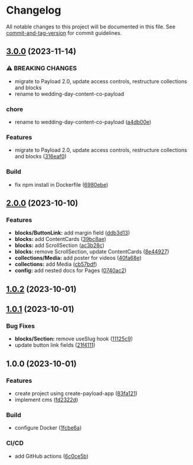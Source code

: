 # Changelog

All notable changes to this project will be documented in this file. See [commit-and-tag-version](https://github.com/absolute-version/commit-and-tag-version) for commit guidelines.

## [3.0.0](https://github.com/hjbugajski/wedding-day-content-co-payload/compare/v2.0.0...v3.0.0) (2023-11-14)

### ⚠ BREAKING CHANGES

- migrate to Payload 2.0, update access controls, restructure collections and blocks
- rename to wedding-day-content-co-payload

### chore

- rename to wedding-day-content-co-payload ([a4db00e](https://github.com/hjbugajski/wedding-day-content-co-payload/commit/a4db00ef27a38b76a17ec30dba0dfcd0633422d1))

### Features

- migrate to Payload 2.0, update access controls, restructure collections and blocks ([316eaf0](https://github.com/hjbugajski/wedding-day-content-co-payload/commit/316eaf0efe6a8583f23eb756f370d5f4d3803787))

### Build

- fix npm install in Dockerfile ([6980ebe](https://github.com/hjbugajski/wedding-day-content-co-payload/commit/6980ebe7c44063877e97d5f40d6739b2bc09ed62))

## [2.0.0](https://github.com/hjbugajski/wedding-day-content-co-payload-deprecated/compare/v1.0.2...v2.0.0) (2023-10-10)

### Features

- **blocks/ButtonLink:** add margin field ([ddb3d13](https://github.com/hjbugajski/wedding-day-content-co-payload-deprecated/commit/ddb3d1377782cfcef65c5f35f6be2f9b17a6b8d4))
- **blocks:** add ContentCards ([39bc8ae](https://github.com/hjbugajski/wedding-day-content-co-payload-deprecated/commit/39bc8aebe267de315783436bffd90448efa2d841))
- **blocks:** add ScrollSection ([ac3b28c](https://github.com/hjbugajski/wedding-day-content-co-payload-deprecated/commit/ac3b28c0bb2c6fab9cdf87a0c10100bf53dcfa98))
- **blocks:** remove ScrollSection, update ContentCards ([8e44927](https://github.com/hjbugajski/wedding-day-content-co-payload-deprecated/commit/8e449274b67b79c864500aece269f7798ae6c669))
- **collections/Media:** add poster for videos ([40fa68e](https://github.com/hjbugajski/wedding-day-content-co-payload-deprecated/commit/40fa68e628d4d6505fb04b2ca8ba3c993fe4f42b))
- **collections:** add Media ([cb57bdf](https://github.com/hjbugajski/wedding-day-content-co-payload-deprecated/commit/cb57bdf405ebf38424afce0489d77cfbaf56bf33))
- **config:** add nested docs for Pages ([0740ac2](https://github.com/hjbugajski/wedding-day-content-co-payload-deprecated/commit/0740ac26bf435af02627325825dd159f94b57cb6))

## [1.0.2](https://github.com/hjbugajski/wedding-day-content-co-payload/compare/v1.0.1...v1.0.2) (2023-10-01)

## [1.0.1](https://github.com/hjbugajski/wedding-day-content-co-payload/compare/v1.0.0...v1.0.1) (2023-10-01)

### Bug Fixes

- **blocks/Section:** remove useSlug hook ([11125c9](https://github.com/hjbugajski/wedding-day-content-co-payload/commit/11125c9ece2574a39f5152cd5b59b6392df96395))
- update button link fields ([21f4111](https://github.com/hjbugajski/wedding-day-content-co-payload/commit/21f411159331949069e6fe48ddd4f6870197fc37))

## 1.0.0 (2023-10-01)

### Features

- create project using create-payload-app ([83fa121](https://github.com/hjbugajski/wedding-day-content-co-payload/commit/83fa1215772e54f8832ae83c09b260ed4bf63fe5))
- implement cms ([fd2322d](https://github.com/hjbugajski/wedding-day-content-co-payload/commit/fd2322d044018ea6cc5c06f9380ab3752e85160e))

### Build

- configure Docker ([1fcbe6a](https://github.com/hjbugajski/wedding-day-content-co-payload/commit/1fcbe6a71dbf16c79d449d0fbe524e39b731e43c))

### CI/CD

- add GitHub actions ([6c0ce5b](https://github.com/hjbugajski/wedding-day-content-co-payload/commit/6c0ce5bf485f11e910cecff899535704ccfee6fa))
